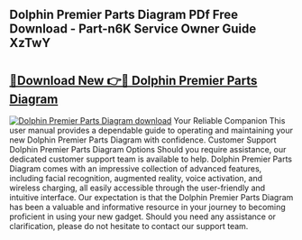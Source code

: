 ## Dolphin Premier Parts Diagram PDf Free Download - Part-n6K Service Owner Guide XzTwY

# <h2><a href="http://dfl0bs.blite.top/?on=Dolphin+Premier+Parts+Diagram">🔗Download New 👉🔴 Dolphin Premier Parts Diagram</a></h2>

[![Dolphin Premier Parts Diagram download](https://i.imgur.com/lujVjoI.png)](http://dfl0bs.blite.top/?on=Dolphin+Premier+Parts+Diagram)
Your Reliable Companion This user manual provides a dependable guide to operating and maintaining your new Dolphin Premier Parts Diagram with confidence. Customer Support Dolphin Premier Parts Diagram Options Should you require assistance, our dedicated customer support team is available to help. Dolphin Premier Parts Diagram comes with an impressive collection of advanced features, including facial recognition, augmented reality, voice activation, and wireless charging, all easily accessible through the user-friendly and intuitive interface. Our expectation is that the Dolphin Premier Parts Diagram has been a valuable and informative resource in your journey to becoming proficient in using your new gadget. Should you need any assistance or clarification, please do not hesitate to contact our support team.
